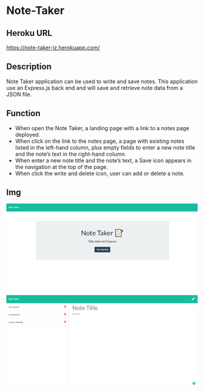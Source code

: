 # Note-Taker

## Heroku URL
https://note-taker-jz.herokuapp.com/

## Description
Note Taker application can be used to write and save notes. This application use an Express.js back end and will save and retrieve note data from a JSON file.

## Function
* When open the Note Taker, a landing page with a link to a notes page deployed.
* When click on the link to the notes page, a page with existing notes listed in the left-hand column, plus empty fields to enter a new note title and the note’s text in the right-hand column.
* When enter a new note title and the note’s text, a Save icon appears in the navigation at the top of the page.
* When click the write and delete icon, user can add or delete a note. 

## Img
![Home page](img/1.png)
![Note page](img/2.png)